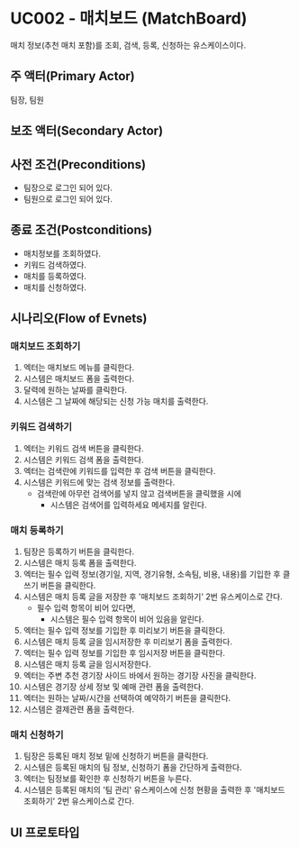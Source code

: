 # UC002 - 매치보드 (MatchBoard)

매치 정보(추천 매치 포함)를 조회, 검색, 등록, 신청하는 유스케이스이다.

## 주 액터(Primary Actor)

팀장, 팀원

## 보조 액터(Secondary Actor)

## 사전 조건(Preconditions)

- 팀장으로 로그인 되어 있다.
- 팀원으로 로그인 되어 있다.

## 종료 조건(Postconditions)

- 매치정보를 조회하였다.
- 키워드 검색하였다.
- 매치를 등록하였다.
- 매치를 신청하였다.

## 시나리오(Flow of Evnets)

### 매치보드 조회하기

1. 엑터는 매치보드 메뉴를 클릭한다.
2. 시스템은 매치보드 폼을 출력한다.
3. 달력에 원하는 날짜를 클릭한다.
4. 시스템은 그 날짜에 해당되는 신청 가능 매치를 출력한다.

### 키워드 검색하기
1. 엑터는 키워드 검색 버튼을 클릭한다.
2. 시스템은 키워드 검색 폼을 출력한다.
3. 엑터는 검색란에 키워드를 입력한 후 검색 버튼을 클릭한다.
4. 시스템은 키워드에 맞는 검색 정보를 출력한다.
    - 검색란에 아무런 검색어를 넣지 않고 검색버튼을 클릭했을 시에
        - 시스템은 검색어를 입력하세요 메세지를 알린다.
    
### 매치 등록하기

1. 팀장은 등록하기 버튼을 클릭한다.
2. 시스템은 매치 등록 폼을 출력한다.
3. 엑터는 필수 입력 정보(경기일, 지역, 경기유형, 소속팀, 비용, 내용)를 기입한 후 클쓰기 버튼을 클릭한다.
4. 시스템은 매치 등록 글을 저장한 후 '매치보드 조회하기' 2번 유스케이스로 간다.
    - 필수 입력 항목이 비어 있다면,
        - 시스템은 필수 입력 항목이 비어 있음을 알린다.
5. 엑터는 필수 입력 정보를 기입한 후 미리보기 버튼을 클릭한다.
6. 시스템은 매치 등록 글을 임시저장한 후 미리보기 폼을 출력한다.
7. 엑터는 필수 입력 정보를 기입한 후 임시저장 버튼을 클릭한다.
8. 시스템은 매치 등록 글을 임시저장한다.
9. 엑터는 주변 추천 경기장 사이드 바에서 원하는 경기장 사진을 클릭한다.
10. 시스템은 경기장 상세 정보 및 예매 관련 폼을 출력한다.
11. 엑터는 원하는 날짜/시간을 선택하여 예약하기 버튼을 클릭한다.
12. 시스템은 결제관련 폼을 출력한다. 

### 매치 신청하기

1. 팀장은 등록된 매치 정보 밑에 신청하기 버튼을 클릭한다.
2. 시스템은 등록된 매치의 팀 정보, 신청하기 폼을 간단하게 출력한다.
3. 엑터는 팀정보를 확인한 후 신청하기 버튼을 누른다.
4. 시스템은 등록된 매치의 '팀 관리' 유스케이스에 신청 현황을 출력한 후 '매치보드 조회하기' 2번 유스케이스로 간다.

### 

## UI 프로토타입


